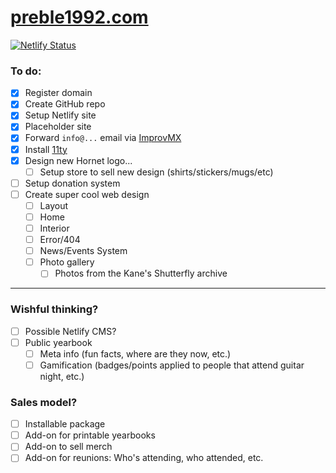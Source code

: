 # [preble1992.com](https://preble1992.com)

[![Netlify Status](https://api.netlify.com/api/v1/badges/239f7a33-842d-4ffb-876b-dea8a5135182/deploy-status)](https://app.netlify.com/sites/preble1992-com/deploys)

### To do:

- [x] Register domain
- [x] Create GitHub repo
- [x] Setup Netlify site
- [x] Placeholder site
- [x] Forward `info@...` email via [ImprovMX](https://improvmx.com/)
- [x] Install [11ty](https://11ty.dev)
- [x] Design new Hornet logo...
  - [ ] Setup store to sell new design (shirts/stickers/mugs/etc)
- [ ] Setup donation system
- [ ] Create super cool web design
  - [ ] Layout
  - [ ] Home
  - [ ] Interior
  - [ ] Error/404
  - [ ] News/Events System
  - [ ] Photo gallery
    - [ ] Photos from the Kane's Shutterfly archive

---

### Wishful thinking?

- [ ] Possible Netlify CMS?
- [ ] Public yearbook
  - [ ] Meta info (fun facts, where are they now, etc.)
  - [ ] Gamification (badges/points applied to people that attend guitar night, etc.)

### Sales model?

- [ ] Installable package
- [ ] Add-on for printable yearbooks
- [ ] Add-on to sell merch
- [ ] Add-on for reunions: Who's attending, who attended, etc.
